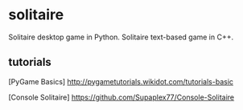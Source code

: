 # solitaire
Solitaire desktop game in Python.
Solitaire text-based game in C++.

## tutorials
[PyGame Basics] <http://pygametutorials.wikidot.com/tutorials-basic>

[Console Solitaire] <https://github.com/Supaplex77/Console-Solitaire>